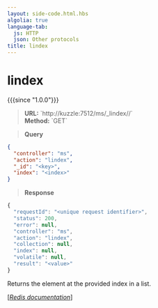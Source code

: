 ```yaml
---
layout: side-code.html.hbs
algolia: true
language-tab:
  js: HTTP
  json: Other protocols
title: lindex
---
```


# lindex

{{{since "1.0.0"}}}



<blockquote class="js">
<p>
<b>URL:</b> `http://kuzzle:7512/ms/_lindex/<key>/<index>`  
</br><b>Method:</b> `GET`
</p>
</blockquote>

<blockquote class="json">
<p>
<b>Query</b>
</p>
</blockquote>


```json
{
  "controller": "ms",
  "action": "lindex",
  "_id": "<key>",
  "index": "<index>"
}
```

>**Response**

```javascript
{
  "requestId": "<unique request identifier>",
  "status": 200,
  "error": null,
  "controller": "ms",
  "action": "lindex",
  "collection": null,
  "index": null,
  "volatile": null,
  "result": "<value>"
}
```

Returns the element at the provided index in a list.

[[_Redis documentation_]](https://redis.io/commands/lindex)
